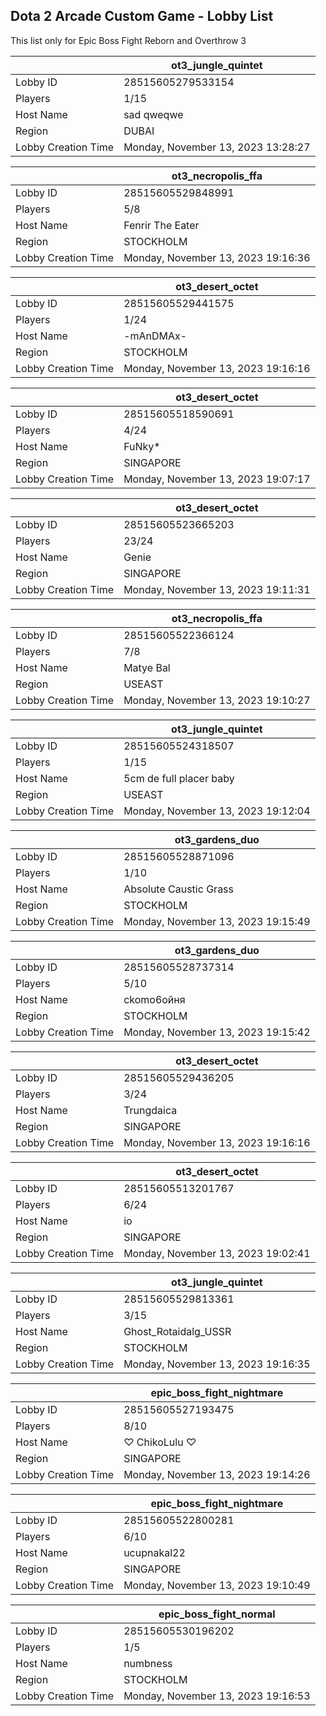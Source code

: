## Dota 2 Arcade Custom Game - Lobby List

This list only for Epic Boss Fight Reborn and Overthrow 3

|  | ot3_jungle_quintet |
| ------ | ------ |
| Lobby ID | 28515605279533154 |
| Players | 1/15 |
| Host Name | sad qweqwe |
| Region | DUBAI |
| Lobby Creation Time | Monday, November 13, 2023 13:28:27 |


|  | ot3_necropolis_ffa |
| ------ | ------ |
| Lobby ID | 28515605529848991 |
| Players | 5/8 |
| Host Name | Fenrir The Eater |
| Region | STOCKHOLM |
| Lobby Creation Time | Monday, November 13, 2023 19:16:36 |


|  | ot3_desert_octet |
| ------ | ------ |
| Lobby ID | 28515605529441575 |
| Players | 1/24 |
| Host Name | -mAnDMAx- |
| Region | STOCKHOLM |
| Lobby Creation Time | Monday, November 13, 2023 19:16:16 |


|  | ot3_desert_octet |
| ------ | ------ |
| Lobby ID | 28515605518590691 |
| Players | 4/24 |
| Host Name | FuNky* |
| Region | SINGAPORE |
| Lobby Creation Time | Monday, November 13, 2023 19:07:17 |


|  | ot3_desert_octet |
| ------ | ------ |
| Lobby ID | 28515605523665203 |
| Players | 23/24 |
| Host Name | Genie |
| Region | SINGAPORE |
| Lobby Creation Time | Monday, November 13, 2023 19:11:31 |


|  | ot3_necropolis_ffa |
| ------ | ------ |
| Lobby ID | 28515605522366124 |
| Players | 7/8 |
| Host Name | Matye Bal |
| Region | USEAST |
| Lobby Creation Time | Monday, November 13, 2023 19:10:27 |


|  | ot3_jungle_quintet |
| ------ | ------ |
| Lobby ID | 28515605524318507 |
| Players | 1/15 |
| Host Name | 5cm de full placer baby |
| Region | USEAST |
| Lobby Creation Time | Monday, November 13, 2023 19:12:04 |


|  | ot3_gardens_duo |
| ------ | ------ |
| Lobby ID | 28515605528871096 |
| Players | 1/10 |
| Host Name | Absolute Caustic Grass |
| Region | STOCKHOLM |
| Lobby Creation Time | Monday, November 13, 2023 19:15:49 |


|  | ot3_gardens_duo |
| ------ | ------ |
| Lobby ID | 28515605528737314 |
| Players | 5/10 |
| Host Name | ckomo6oйня |
| Region | STOCKHOLM |
| Lobby Creation Time | Monday, November 13, 2023 19:15:42 |


|  | ot3_desert_octet |
| ------ | ------ |
| Lobby ID | 28515605529436205 |
| Players | 3/24 |
| Host Name | Trungdaica |
| Region | SINGAPORE |
| Lobby Creation Time | Monday, November 13, 2023 19:16:16 |


|  | ot3_desert_octet |
| ------ | ------ |
| Lobby ID | 28515605513201767 |
| Players | 6/24 |
| Host Name | io |
| Region | SINGAPORE |
| Lobby Creation Time | Monday, November 13, 2023 19:02:41 |


|  | ot3_jungle_quintet |
| ------ | ------ |
| Lobby ID | 28515605529813361 |
| Players | 3/15 |
| Host Name | Ghost_Rotaidalg_USSR |
| Region | STOCKHOLM |
| Lobby Creation Time | Monday, November 13, 2023 19:16:35 |


|  | epic_boss_fight_nightmare |
| ------ | ------ |
| Lobby ID | 28515605527193475 |
| Players | 8/10 |
| Host Name | ♡ ChikoLulu ♡ |
| Region | SINGAPORE |
| Lobby Creation Time | Monday, November 13, 2023 19:14:26 |


|  | epic_boss_fight_nightmare |
| ------ | ------ |
| Lobby ID | 28515605522800281 |
| Players | 6/10 |
| Host Name | ucupnakal22 |
| Region | SINGAPORE |
| Lobby Creation Time | Monday, November 13, 2023 19:10:49 |


|  | epic_boss_fight_normal |
| ------ | ------ |
| Lobby ID | 28515605530196202 |
| Players | 1/5 |
| Host Name | numbness |
| Region | STOCKHOLM |
| Lobby Creation Time | Monday, November 13, 2023 19:16:53 |


